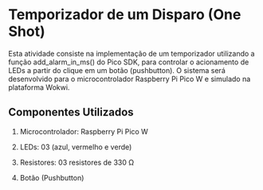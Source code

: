 # Temporizador de um Disparo (One Shot)
Esta atividade consiste na implementação de um temporizador utilizando a função add_alarm_in_ms() do Pico SDK, para controlar o acionamento de LEDs a partir do clique em um botão (pushbutton). O sistema será desenvolvido para o microcontrolador Raspberry Pi Pico W e simulado na plataforma Wokwi.

## Componentes Utilizados

1. Microcontrolador: Raspberry Pi Pico W

2. LEDs: 03 (azul, vermelho e verde)

3. Resistores: 03 resistores de 330 Ω

4. Botão (Pushbutton)


